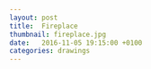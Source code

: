 ```yaml
---
layout: post
title:  Fireplace
thumbnail: fireplace.jpg
date:   2016-11-05 19:15:00 +0100
categories: drawings
---
```

